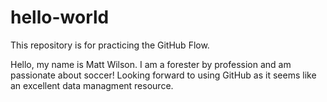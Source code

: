 # hello-world
This repository is for practicing the GitHub Flow.

Hello, my name is Matt Wilson.  I am a forester by profession and am passionate about soccer!
Looking forward to using GitHub as it seems like an excellent data managment resource.

